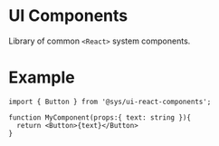 # UI Components
Library of common `<React>` system components.


# Example

```tsx
import { Button } from '@sys/ui-react-components';

function MyComponent(props:{ text: string }){
  return <Button>{text}</Button>
} 
```
